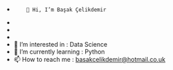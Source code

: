 -         👋 Hi, I’m Başak Çelikdemir
-  
- 
- 
- 👀 I’m interested in : Data Science
- 🌱 I’m currently learning  : Python
 - 📫 How to reach me : basakcelikdemir@hotmail.co.uk
<!---
basakcelikdemir/basakcelikdemir is a ✨ special ✨ repository because its `README.md` (this file) appears on your GitHub profile.
You can click the Preview link to take a look at your changes.
--->

